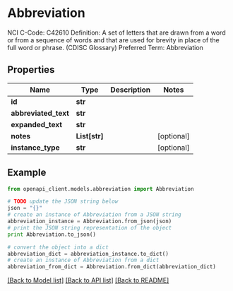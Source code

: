 # Abbreviation

NCI C-Code: C42610 Definition: A set of letters that are drawn from a word or from a sequence of words and that are used for brevity in place of the full word or phrase. (CDISC Glossary) Preferred Term: Abbreviation

## Properties
Name | Type | Description | Notes
------------ | ------------- | ------------- | -------------
**id** | **str** |  | 
**abbreviated_text** | **str** |  | 
**expanded_text** | **str** |  | 
**notes** | **List[str]** |  | [optional] 
**instance_type** | **str** |  | [optional] 

## Example

```python
from openapi_client.models.abbreviation import Abbreviation

# TODO update the JSON string below
json = "{}"
# create an instance of Abbreviation from a JSON string
abbreviation_instance = Abbreviation.from_json(json)
# print the JSON string representation of the object
print Abbreviation.to_json()

# convert the object into a dict
abbreviation_dict = abbreviation_instance.to_dict()
# create an instance of Abbreviation from a dict
abbreviation_from_dict = Abbreviation.from_dict(abbreviation_dict)
```
[[Back to Model list]](../README.md#documentation-for-models) [[Back to API list]](../README.md#documentation-for-api-endpoints) [[Back to README]](../README.md)


